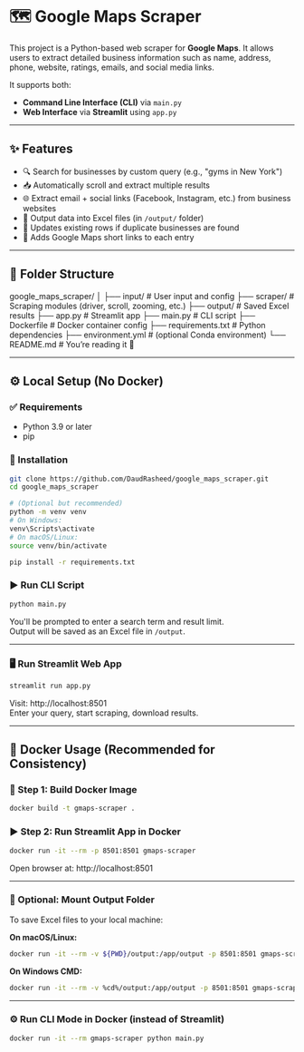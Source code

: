 
# 🗺️ Google Maps Scraper

This project is a Python-based web scraper for **Google Maps**. It allows users to extract detailed business information such as name, address, phone, website, ratings, emails, and social media links.

It supports both:
- **Command Line Interface (CLI)** via `main.py`
- **Web Interface** via **Streamlit** using `app.py`

---

## ✨ Features

- 🔍 Search for businesses by custom query (e.g., "gyms in New York")
- 📥 Automatically scroll and extract multiple results
- 🌐 Extract email + social links (Facebook, Instagram, etc.) from business websites
- 📄 Output data into Excel files (in `/output/` folder)
- 🔁 Updates existing rows if duplicate businesses are found
- 🔗 Adds Google Maps short links to each entry

---

## 🧰 Folder Structure

google_maps_scraper/
│
├── input/ # User input and config
├── scraper/ # Scraping modules (driver, scroll, zooming, etc.)
├── output/ # Saved Excel results
├── app.py # Streamlit app
├── main.py # CLI script
├── Dockerfile # Docker container config
├── requirements.txt # Python dependencies
├── environment.yml # (optional Conda environment)
└── README.md # You’re reading it 🙂

---

## ⚙️ Local Setup (No Docker)

### ✅ Requirements

- Python 3.9 or later
- pip

### 🔧 Installation

```bash
git clone https://github.com/DaudRasheed/google_maps_scraper.git
cd google_maps_scraper

# (Optional but recommended)
python -m venv venv
# On Windows:
venv\Scripts\activate
# On macOS/Linux:
source venv/bin/activate

pip install -r requirements.txt
```

### ▶️ Run CLI Script

```bash
python main.py
```

You'll be prompted to enter a search term and result limit.  
Output will be saved as an Excel file in `/output`.

---

### 🖥️ Run Streamlit Web App

```bash
streamlit run app.py
```

Visit: http://localhost:8501  
Enter your query, start scraping, download results.

---

## 🐳 Docker Usage (Recommended for Consistency)

### 🧱 Step 1: Build Docker Image

```bash
docker build -t gmaps-scraper .
```

### ▶️ Step 2: Run Streamlit App in Docker

```bash
docker run -it --rm -p 8501:8501 gmaps-scraper
```

Open browser at: http://localhost:8501

---

### 💾 Optional: Mount Output Folder

To save Excel files to your local machine:

**On macOS/Linux:**
```bash
docker run -it --rm -v ${PWD}/output:/app/output -p 8501:8501 gmaps-scraper
```

**On Windows CMD:**
```bash
docker run -it --rm -v %cd%/output:/app/output -p 8501:8501 gmaps-scraper
```

---

### ⚙️ Run CLI Mode in Docker (instead of Streamlit)

```bash
docker run -it --rm gmaps-scraper python main.py
```

